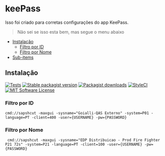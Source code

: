 # keePass
 Isso foi criado para corretas configurações do app KeePass.

 > Não sei se isso esta bem, mas segue o menu abaixo


* [Instalação](#Instalação)
	- [Filtro por ID](#filtro-por-id)
	- [Filtro por Nome](#filtro-por-nome)
* [Sub-items](#sub-items)

## Instalação


[![Tests](https://img.shields.io/github/actions/workflow/status/artkonekt/menu/tests.yml?branch=master&style=flat-square)](https://github.com/artkonekt/menu/actions?query=workflow%3Atests)
[![Stable packagist version](https://img.shields.io/packagist/v/konekt/menu.svg?style=flat-square)](https://packagist.org/packages/konekt/menu)
[![Packagist downloads](https://img.shields.io/packagist/dt/konekt/menu.svg?style=flat-square)](https://packagist.org/packages/konekt/menu)
[![StyleCI](https://styleci.io/repos/94574866/shield?branch=master)](https://styleci.io/repos/94574866)
[![MIT Software License](https://img.shields.io/badge/license-MIT-blue.svg?style=flat-square)](LICENSE.md)



 ### Filtro por ID

```
cmd://sapshcut -maxgui -sysname="Goialli-QAS Externo" -system=P01 -language=PT -client=400 -user={USERNAME} -pw={PASSWORD}
```

 ### Filtro por Nome

```
 cmd://sapshcut -maxgui -sysname="EDP Distribuicao - Prod Fire Fighter P21 72s" -system=P21 -language=PT -client=100 -user={USERNAME} -pw={PASSWORD}
```




